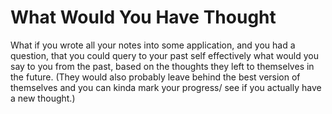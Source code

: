# What Would You Have Thought

What if you wrote all your notes into some application, and you had a question, that you could query to your past self effectively what would you say to you from the past, based on the thoughts they left to themselves in the future. (They would also probably leave behind the best version of themselves and you can kinda mark your progress/ see if you actually have a new thought.)